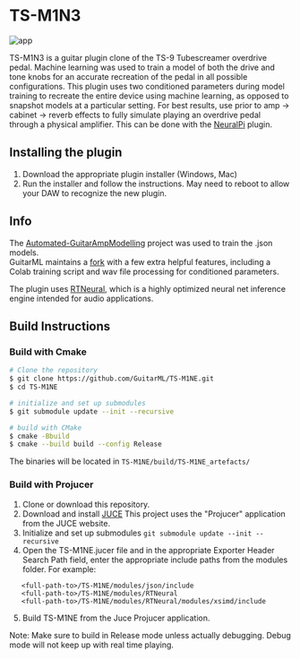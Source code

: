 # TS-M1N3

![app](https://github.com/GuitarML/TS-M1NE/blob/main/resources/app.jpg)

TS-M1N3 is a guitar plugin clone of the TS-9 Tubescreamer overdrive pedal. Machine learning was used to train a model of both the drive and tone knobs for an accurate recreation of the pedal in all possible configurations. This plugin uses two conditioned parameters during model training to recreate the entire device using machine learning, as opposed to snapshot models at a particular setting. For best results, use prior to amp -> cabinet -> reverb effects to fully simulate playing an overdrive pedal through a physical amplifier. This can be done with the [NeuralPi](https://github.com/GuitarML/NeuralPi) plugin.

## Installing the plugin

1. Download the appropriate plugin installer (Windows, Mac)
2. Run the installer and follow the instructions. May need to reboot to allow your DAW to recognize the new plugin.

## Info

The [Automated-GuitarAmpModelling](https://github.com/Alec-Wright/Automated-GuitarAmpModelling) project was used to train the .json models.<br>
GuitarML maintains a [fork](https://github.com/GuitarML/Automated-GuitarAmpModelling) with a few extra helpful features, including a Colab training script and wav file processing for conditioned parameters.

The plugin uses [RTNeural](https://github.com/jatinchowdhury18/RTNeural), which is a highly optimized neural net inference engine intended for audio applications. 

## Build Instructions

### Build with Cmake

```bash
# Clone the repository
$ git clone https://github.com/GuitarML/TS-M1NE.git
$ cd TS-M1NE

# initialize and set up submodules
$ git submodule update --init --recursive

# build with CMake
$ cmake -Bbuild
$ cmake --build build --config Release
```
The binaries will be located in `TS-M1NE/build/TS-M1NE_artefacts/`

### Build with Projucer 

1. Clone or download this repository.
2. Download and install [JUCE](https://juce.com/) This project uses the "Projucer" application from the JUCE website. 
3. Initialize and set up submodules
```git submodule update --init --recursive```
4. Open the TS-M1NE.jucer file and in the appropriate Exporter Header Search Path field, enter the appropriate include paths from the modules folder.
   For example:

```
   <full-path-to>/TS-M1NE/modules/json/include
   <full-path-to>/TS-M1NE/modules/RTNeural
   <full-path-to>/TS-M1NE/modules/RTNeural/modules/xsimd/include
```
5. Build TS-M1NE from the Juce Projucer application. 

Note: Make sure to build in Release mode unless actually debugging. Debug mode will not keep up with real time playing.
